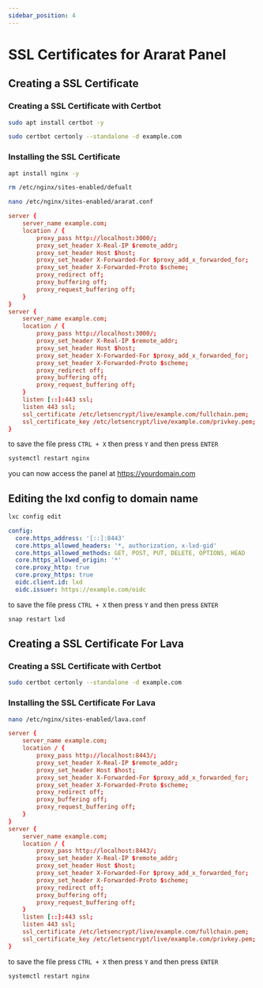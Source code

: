 ```yaml
---
sidebar_position: 4
---
```


# SSL Certificates for Ararat Panel

## Creating a SSL Certificate

### Creating a SSL Certificate with Certbot

```bash
sudo apt install certbot -y
```

```bash
sudo certbot certonly --standalone -d example.com
```

### Installing the SSL Certificate

```bash
apt install nginx -y
```

```bash
rm /etc/nginx/sites-enabled/defualt 
```

```bash
nano /etc/nginx/sites-enabled/ararat.conf
```

```conf
server {
    server_name example.com;
    location / {
        proxy_pass http://localhost:3000/;
        proxy_set_header X-Real-IP $remote_addr;
        proxy_set_header Host $host;
        proxy_set_header X-Forwarded-For $proxy_add_x_forwarded_for;
        proxy_set_header X-Forwarded-Proto $scheme;
        proxy_redirect off;
        proxy_buffering off;
        proxy_request_buffering off;
    }
}
server {
    server_name example.com;
    location / {
        proxy_pass http://localhost:3000/;
        proxy_set_header X-Real-IP $remote_addr;
        proxy_set_header Host $host;
        proxy_set_header X-Forwarded-For $proxy_add_x_forwarded_for;
        proxy_set_header X-Forwarded-Proto $scheme;
        proxy_redirect off;
        proxy_buffering off;
        proxy_request_buffering off;
    }
    listen [::]:443 ssl;
    listen 443 ssl;
    ssl_certificate /etc/letsencrypt/live/example.com/fullchain.pem;
    ssl_certificate_key /etc/letsencrypt/live/example.com/privkey.pem;
}
```
to save the file press ``CTRL + X`` then press ``Y`` and then press ``ENTER``

```bash
systemctl restart nginx
```
you can now access the panel at https://yourdomain.com

## Editing the lxd config to domain name

```bash
lxc config edit
```

```yaml
config:
  core.https_address: '[::]:8443'
  core.https_allowed_headers: '*, authorization, x-lxd-gid'
  core.https_allowed_methods: GET, POST, PUT, DELETE, OPTIONS, HEAD
  core.https_allowed_origin: '*'
  core.proxy_http: true
  core.proxy_https: true
  oidc.client.id: lxd
  oidc.issuer: https://example.com/oidc

```
to save the file press ``CTRL + X`` then press ``Y`` and then press ``ENTER``

```bash
snap restart lxd
```



## Creating a SSL Certificate For Lava


### Creating a SSL Certificate with Certbot


```bash
sudo certbot certonly --standalone -d example.com
```

### Installing the SSL Certificate For Lava

```bash
nano /etc/nginx/sites-enabled/lava.conf
```

```conf
server {
    server_name example.com;
    location / {
        proxy_pass http://localhost:8443/;
        proxy_set_header X-Real-IP $remote_addr;
        proxy_set_header Host $host;
        proxy_set_header X-Forwarded-For $proxy_add_x_forwarded_for;
        proxy_set_header X-Forwarded-Proto $scheme;
        proxy_redirect off;
        proxy_buffering off;
        proxy_request_buffering off;
    }
}
server {
    server_name example.com;
    location / {
        proxy_pass http://localhost:8443/;
        proxy_set_header X-Real-IP $remote_addr;
        proxy_set_header Host $host;
        proxy_set_header X-Forwarded-For $proxy_add_x_forwarded_for;
        proxy_set_header X-Forwarded-Proto $scheme;
        proxy_redirect off;
        proxy_buffering off;
        proxy_request_buffering off;
    }
    listen [::]:443 ssl;
    listen 443 ssl;
    ssl_certificate /etc/letsencrypt/live/example.com/fullchain.pem;
    ssl_certificate_key /etc/letsencrypt/live/example.com/privkey.pem;
}
```
to save the file press ``CTRL + X`` then press ``Y`` and then press ``ENTER``

```bash
systemctl restart nginx
```


